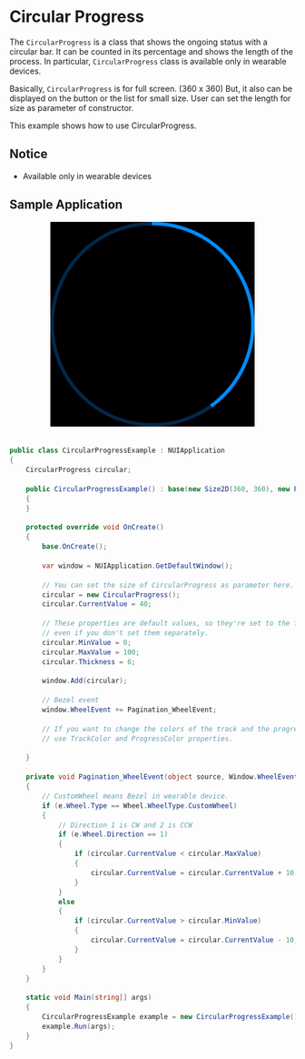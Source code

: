 # Circular Progress

The `CircularProgress` is a class that shows the ongoing status with a circular bar.
It can be counted in its percentage and shows the length of the process. In particular, `CircularProgress` class is available only in wearable devices.

Basically, `CircularProgress` is for full screen. (360 x 360) But, it also can be displayed on the button or the list for small size. User can set the length for size as parameter of constructor.

This example shows how to use CircularProgress.

## Notice
* Available only in wearable devices

## Sample Application
<div style="text-align:center;width:100%;"><img src="./res/circularprogress.gif" /></div>


```C#

public class CircularProgressExample : NUIApplication
{
    CircularProgress circular;

    public CircularProgressExample() : base(new Size2D(360, 360), new Position2D(0, 0))
    {
    }

    protected override void OnCreate()
    {
        base.OnCreate();

        var window = NUIApplication.GetDefaultWindow();

        // You can set the size of CircularProgress as parameter here.
        circular = new CircularProgress();
        circular.CurrentValue = 40;

        // These properties are default values, so they're set to the following values
        // even if you don't set them separately.
        circular.MinValue = 0;
        circular.MaxValue = 100;
        circular.Thickness = 6;

        window.Add(circular);

        // Bezel event
        window.WheelEvent += Pagination_WheelEvent;

        // If you want to change the colors of the track and the progress,
        // use TrackColor and ProgressColor properties.

    }

    private void Pagination_WheelEvent(object source, Window.WheelEventArgs e)
    {
        // CustomWheel means Bezel in wearable device.
        if (e.Wheel.Type == Wheel.WheelType.CustomWheel)
        {
            // Direction 1 is CW and 2 is CCW
            if (e.Wheel.Direction == 1)
            {
                if (circular.CurrentValue < circular.MaxValue)
                {
                    circular.CurrentValue = circular.CurrentValue + 10;
                }
            }
            else
            {
                if (circular.CurrentValue > circular.MinValue)
                {
                    circular.CurrentValue = circular.CurrentValue - 10;
                }
            }
        }
    }

    static void Main(string[] args)
    {
        CircularProgressExample example = new CircularProgressExample();
        example.Run(args);
    }
}

```